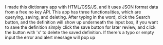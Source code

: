 I made this dictionary app with HTML/CSS/JS, and it uses JSON format data from a free no key API. This app has three functionalities, which are querying, saving, and deleting. After typing in the word, click the Search button, and the definition will show up underneath the input box, if you want to save the definition simply click the save button for later review, and click the button with 'x' to delete the saved definition. If there's a typo or empty input the error and alert message will pop up
